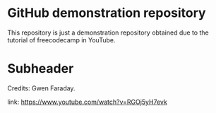 # GitHub demonstration repository

This repository is just a demonstration repository obtained due to the tutorial of freecodecamp in YouTube.

# Subheader
Credits: Gwen Faraday.

link: https://www.youtube.com/watch?v=RGOj5yH7evk
